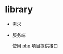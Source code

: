 # library

- 需求

- 服务端

  使用 [php](https://github.com/huochezaodian/php-learning/tree/master/YII-project/basic) 项目提供接口
